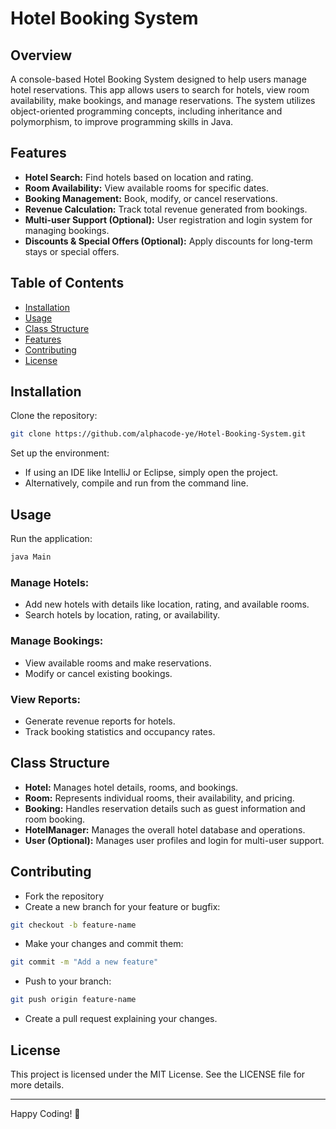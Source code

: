 # Hotel Booking System

## Overview  
A console-based Hotel Booking System designed to help users manage hotel reservations. This app allows users to search for hotels, view room availability, make bookings, and manage reservations. The system utilizes object-oriented programming concepts, including inheritance and polymorphism, to improve programming skills in Java.

## Features
- **Hotel Search:** Find hotels based on location and rating.
- **Room Availability:** View available rooms for specific dates.
- **Booking Management:** Book, modify, or cancel reservations.
- **Revenue Calculation:** Track total revenue generated from bookings.
- **Multi-user Support (Optional):** User registration and login system for managing bookings.
- **Discounts & Special Offers (Optional):** Apply discounts for long-term stays or special offers.

## Table of Contents
- [Installation](#installation)
- [Usage](#usage)
- [Class Structure](#class-structure)
- [Features](#features)
- [Contributing](#contributing)
- [License](#license)

## Installation
Clone the repository:

```bash
git clone https://github.com/alphacode-ye/Hotel-Booking-System.git
```

Set up the environment:

- If using an IDE like IntelliJ or Eclipse, simply open the project.
- Alternatively, compile and run from the command line.

## Usage
Run the application:

```bash
java Main
```

### Manage Hotels:
- Add new hotels with details like location, rating, and available rooms.
- Search hotels by location, rating, or availability.

### Manage Bookings:
- View available rooms and make reservations.
- Modify or cancel existing bookings.

### View Reports:
- Generate revenue reports for hotels.
- Track booking statistics and occupancy rates.

## Class Structure
- **Hotel:** Manages hotel details, rooms, and bookings.
- **Room:** Represents individual rooms, their availability, and pricing.
- **Booking:** Handles reservation details such as guest information and room booking.
- **HotelManager:** Manages the overall hotel database and operations.
- **User (Optional):** Manages user profiles and login for multi-user support.

## Contributing
- Fork the repository
- Create a new branch for your feature or bugfix:

```bash
git checkout -b feature-name
```

- Make your changes and commit them:

```bash
git commit -m "Add a new feature"
```

- Push to your branch:

```bash
git push origin feature-name
```

- Create a pull request explaining your changes.

## License
This project is licensed under the MIT License. See the LICENSE file for more details.

---

Happy Coding! 🚀
